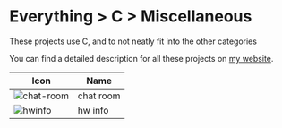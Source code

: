 # Everything > C > Miscellaneous

These projects use C, and to not neatly fit into the other categories

You can find a detailed description for all these projects on [my website](https://g10.app/status/).

| Icon                                                    | Name      | 
|---------------------------------------------------------|-----------|
| ![chat-room](https://icons.g10.app/chat-room-light.png) | chat room |
| ![hwinfo](https://icons.g10.app/hwinfo.png)             | hw info   |
